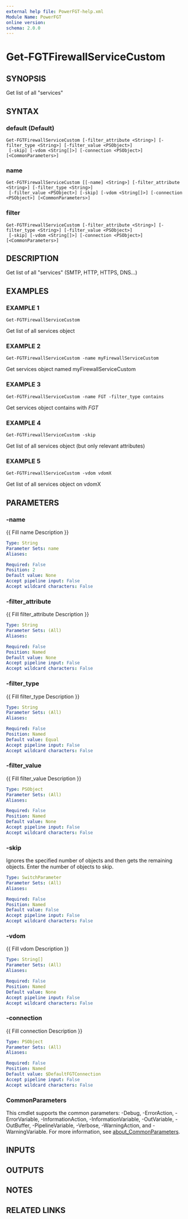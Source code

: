```yaml
---
external help file: PowerFGT-help.xml
Module Name: PowerFGT
online version:
schema: 2.0.0
---
```


# Get-FGTFirewallServiceCustom

## SYNOPSIS
Get list of all "services"

## SYNTAX

### default (Default)
```
Get-FGTFirewallServiceCustom [-filter_attribute <String>] [-filter_type <String>] [-filter_value <PSObject>]
 [-skip] [-vdom <String[]>] [-connection <PSObject>] [<CommonParameters>]
```

### name
```
Get-FGTFirewallServiceCustom [[-name] <String>] [-filter_attribute <String>] [-filter_type <String>]
 [-filter_value <PSObject>] [-skip] [-vdom <String[]>] [-connection <PSObject>] [<CommonParameters>]
```

### filter
```
Get-FGTFirewallServiceCustom [-filter_attribute <String>] [-filter_type <String>] [-filter_value <PSObject>]
 [-skip] [-vdom <String[]>] [-connection <PSObject>] [<CommonParameters>]
```

## DESCRIPTION
Get list of all "services" (SMTP, HTTP, HTTPS, DNS...)

## EXAMPLES

### EXAMPLE 1
```
Get-FGTFirewallServiceCustom
```

Get list of all services object

### EXAMPLE 2
```
Get-FGTFirewallServiceCustom -name myFirewallServiceCustom
```

Get services object named myFirewallServiceCustom

### EXAMPLE 3
```
Get-FGTFirewallServiceCustom -name FGT -filter_type contains
```

Get services object contains with *FGT*

### EXAMPLE 4
```
Get-FGTFirewallServiceCustom -skip
```

Get list of all services object (but only relevant attributes)

### EXAMPLE 5
```
Get-FGTFirewallServiceCustom -vdom vdomX
```

Get list of all services object on vdomX

## PARAMETERS

### -name
{{ Fill name Description }}

```yaml
Type: String
Parameter Sets: name
Aliases:

Required: False
Position: 2
Default value: None
Accept pipeline input: False
Accept wildcard characters: False
```

### -filter_attribute
{{ Fill filter_attribute Description }}

```yaml
Type: String
Parameter Sets: (All)
Aliases:

Required: False
Position: Named
Default value: None
Accept pipeline input: False
Accept wildcard characters: False
```

### -filter_type
{{ Fill filter_type Description }}

```yaml
Type: String
Parameter Sets: (All)
Aliases:

Required: False
Position: Named
Default value: Equal
Accept pipeline input: False
Accept wildcard characters: False
```

### -filter_value
{{ Fill filter_value Description }}

```yaml
Type: PSObject
Parameter Sets: (All)
Aliases:

Required: False
Position: Named
Default value: None
Accept pipeline input: False
Accept wildcard characters: False
```

### -skip
Ignores the specified number of objects and then gets the remaining objects.
Enter the number of objects to skip.

```yaml
Type: SwitchParameter
Parameter Sets: (All)
Aliases:

Required: False
Position: Named
Default value: False
Accept pipeline input: False
Accept wildcard characters: False
```

### -vdom
{{ Fill vdom Description }}

```yaml
Type: String[]
Parameter Sets: (All)
Aliases:

Required: False
Position: Named
Default value: None
Accept pipeline input: False
Accept wildcard characters: False
```

### -connection
{{ Fill connection Description }}

```yaml
Type: PSObject
Parameter Sets: (All)
Aliases:

Required: False
Position: Named
Default value: $DefaultFGTConnection
Accept pipeline input: False
Accept wildcard characters: False
```

### CommonParameters
This cmdlet supports the common parameters: -Debug, -ErrorAction, -ErrorVariable, -InformationAction, -InformationVariable, -OutVariable, -OutBuffer, -PipelineVariable, -Verbose, -WarningAction, and -WarningVariable. For more information, see [about_CommonParameters](http://go.microsoft.com/fwlink/?LinkID=113216).

## INPUTS

## OUTPUTS

## NOTES

## RELATED LINKS
